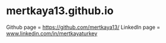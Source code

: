 # mertkaya13.github.io

Github page = https://github.com/mertkaya13/
LinkedIn page = www.linkedin.com/in/mertkayaturkey
